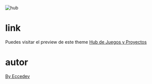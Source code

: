 ![hub](https://github.com/user-attachments/assets/117d3510-8792-402e-b101-6128a9907b73)

# link
Puedes visitar el preview de este theme [Hub de Juegos y Proyectos](https://juegosyproyectos.vercel.app/)
# autor 
[By Eccedev](https://github.com/Eccedev)
